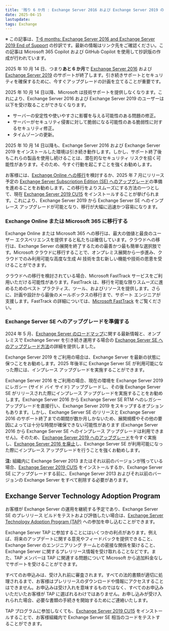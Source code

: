 ```yaml
---
title: '残り 6 か月 : Exchange Server 2016 および Exchange Server 2019 のサポート終了'
date: 2025-04-15
lastupdate: 
tags: Exchange
--- 
```


※ この記事は、[T-6 months: Exchange Server 2016 and Exchange Server 2019 End of Support](https://techcommunity.microsoft.com/blog/exchange/t-6-months-exchange-server-2016-and-exchange-server-2019-end-of-support/4403017) の抄訳です。最新の情報はリンク先をご確認ください。この記事は Microsoft 365 Copilot および GitHub Copilot を使用して抄訳版の作成が行われています。

2025 年 10 月 14 日、つまり**あと 6 か月**で [Exchange Server 2016](https://learn.microsoft.com/lifecycle/products/exchange-server-2016) および [Exchange Server 2019](https://learn.microsoft.com/lifecycle/products/exchange-server-2019) のサポートが終了します。引き続きサポートとセキュリティを確保するために、今すぐアップグレードの計画を立てることが重要です。

2025 年 10 月 14 日以降、Microsoft は技術サポートを提供しなくなります。これにより、Exchange Server 2016 および Exchange Server 2019 のユーザーは以下を受け取ることができなくなります。

- サーバーの安定性や使いやすさに影響を与える可能性のある問題の修正。
- サーバーがセキュリティ侵害に対して脆弱になる可能性のある脆弱性に対するセキュリティ修正。
- タイムゾーンの更新。

2025 年 10 月 14 日以降も、Exchange Server 2016 および Exchange Server 2019 をインストールした環境は引き続き動作します。しかし、サポート終了後もこれらの製品を使用し続けることは、潜在的なセキュリティ リスクを招く可能性があります。そのため、今すぐ行動を起こすことを強くお勧めします。

お客様には、[Exchange Online への移行](https://learn.microsoft.com/exchange/mailbox-migration/decide-on-a-migration-path)を検討するか、2025 年 7 月にリリース予定の [Exchange Server Subscription Edition (SE) へのアップグレード](https://techcommunity.microsoft.com/t5/exchange-team-blog/upgrading-your-organization-from-current-versions-to-exchange/ba-p/4241305)の準備を進めることをお勧めします。この移行をよりスムーズにする方法の一つとして、現在 [Exchange Server 2019 CU15](https://www.microsoft.com/download/details.aspx?id=106402) をインストールすることが挙げられます。これにより、Exchange Server 2019 から Exchange Server SE へのインプレース アップグレードが可能となり、移行が大幅に迅速かつ容易になります。

### Exchange Online または Microsoft 365 に移行する

Exchange Online または Microsoft 365 への移行は、最大の価値と最良のユーザー エクスペリエンスを提供すると私たちは確信しています。クラウドへの移行は、Exchange Server の展開を終了するための最善かつ最も簡単な選択肢です。Microsoft クラウドに移行することで、オンプレミス展開から一歩進み、クラウドでのみ利用可能な高度な生成 AI 技術を含む新しい機能や技術の恩恵を受けることができます。

クラウドへの移行を検討されている場合、Microsoft FastTrack サービスをご利用いただける可能性があります。FastTrack は、移行を可能な限りスムーズに進めるためのベスト プラクティス、ツール、およびリソースを提供します。さらに、計画や設計から最後のメールボックスの移行まで、サポート エンジニアが支援します。FastTrack の詳細については、[Microsoft FastTrack](https://fasttrack.microsoft.com/) をご覧ください。

### Exchange Server SE へのアップグレードを準備する

2024 年 5 月、[Exchange Server のロードマップ](https://techcommunity.microsoft.com/t5/exchange-team-blog/exchange-server-roadmap-update/ba-p/4132742)に関する最新情報と、オンプレミスで Exchange Server を引き続き運用する場合の [Exchange Server SE へのアップグレード方法](https://techcommunity.microsoft.com/t5/exchange-team-blog/upgrading-your-organization-from-current-versions-to-exchange/ba-p/4241305)の詳細を提供しました。

Exchange Server 2019 をご利用の場合は、Exchange Server を最新の状態に保つことをお勧めします。2025 年後半に Exchange Server SE が利用可能になった際には、インプレース アップグレードを実施することができます。

Exchange Server 2016 をご利用の場合、現在の環境を Exchange Server 2019 にレガシー (サイド バイ サイド) アップグレードし、その後 Exchange Server SE がリリースされた際にインプレース アップグレードを実施することをお勧めします。Exchange Server 2016 から Exchange Server SE RTM へのレガシー アップグレードを直接行い、Exchange Server 2019 をスキップするオプションもあります。しかし、Exchange Server SE のリリースと Exchange Server 2016 のサポート終了までの期間が数か月しかないため、展開規模やその他の要因によっては十分な時間が確保できない可能性があります (Exchange Server 2016 から Exchange Server SE へのインプレース アップグレードは利用できません)。そのため、[Exchange Server 2019 へのアップグレード](https://setup.cloud.microsoft/exchange/deployment-assistant)を今すぐ実施し、[Exchange Server 2016 を廃止](https://techcommunity.microsoft.com/t5/exchange-team-blog/decommissioning-exchange-server-2016/ba-p/4214475)し、Exchange Server SE が利用可能になった際にインプレース アップグレードを行うことを強くお勧めします。

**注:** 組織内に Exchange Server 2013 またはそれ以前のバージョンが残っている場合、[Exchange Server 2019 CU15](https://www.microsoft.com/download/details.aspx?id=106402) をインストールするか、Exchange Server SE にアップグレードする前に、Exchange Server 2013 およびそれ以前のバージョンの Exchange Server をすべて削除する必要があります。

## Exchange Server Technology Adoption Program

お客様が Exchange Server の運用を継続する予定であり、Exchange Server SE のプレリリース ビルドをテストおよび評価したい場合は、[Exchange Server Technology Adoption Program (TAP)](https://techcommunity.microsoft.com/t5/exchange-team-blog/open-enrollment-for-exchange-server-2019-tap/ba-p/3421627) への参加を申し込むことができます。

Exchange Server TAP に参加することにはいくつかの利点があります。例えば、将来のアップデートに関する意見やフィードバックを提供できること、Exchange Server のエンジニアリング チームとの密接な関係を築けること、Exchange Server に関するプレリリース情報を受け取れることなどです。また、TAP メンバーは TAP に関連する問題について Microsoft から追加料金なしでサポートを受けることができます。

すべてのお申込みは、受け入れ前に審査されます。すべての法的書類が適切に処理されるまで、お客様はプレリリースのダウンロードや情報にアクセスすることはできません。お申込みは受け入れを意味するものではなく、すべてのお申込みいただいたお客様が TAP に選ばれるわけではありません。お申し込みが受け入れられた場合、必要な書類の手続きを開始するためにご連絡いたします。

TAP プログラムに参加しなくても、[Exchange Server 2019 CU15](https://www.microsoft.com/download/details.aspx?id=106402) をインストールすることで、お客様組織内で Exchange Server SE 相当のコードをテストすることができます。
